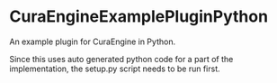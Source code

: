 # CuraEngineExamplePluginPython
An example plugin for CuraEngine in Python. 

Since this uses auto generated python code for a part of the implementation, the setup.py script needs to be run first. 
